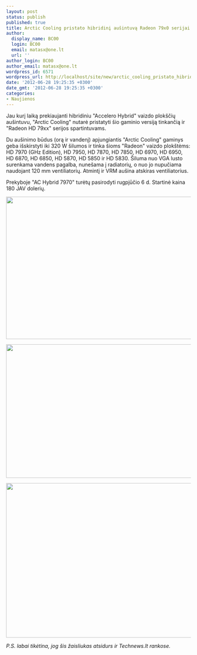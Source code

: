 ```yaml
---
layout: post
status: publish
published: true
title: Arctic Cooling pristato hibridinį aušintuvą Radeon 79x0 serijai
author:
  display_name: BC00
  login: BC00
  email: matasx@one.lt
  url: ''
author_login: BC00
author_email: matasx@one.lt
wordpress_id: 6571
wordpress_url: http://localhost/site/new/arctic_cooling_pristato_hibridini_ausintuva_radeon_79x0_serijai/
date: '2012-06-28 19:25:35 +0300'
date_gmt: '2012-06-28 19:25:35 +0300'
categories:
- Naujienos
---
```

<p>
	Jau kurį laiką prekiaujanti hibridiniu &quot;Accelero Hybrid&quot; vaizdo plok&scaron;čių au&scaron;intuvu, &quot;Arctic Cooling&quot; nutarė pristatyti &scaron;io gaminio versiją tinkančią ir &quot;Radeon HD 79xx&quot; serijos spartintuvams.</p>
<p>
	Du au&scaron;inimo būdus (orą ir vandenį) apjungiantis &quot;Arctic Cooling&quot; gaminys geba i&scaron;skirstyti iki 320 W &scaron;ilumos ir tinka &scaron;ioms &quot;Radeon&quot; vaizdo plok&scaron;tėms: HD 7970 (GHz Edition), HD 7950, HD 7870, HD 7850, HD 6970, HD 6950, HD 6870, HD 6850, HD 5870, HD 5850 ir HD 5830. &Scaron;iluma nuo VGA lusto surenkama vandens pagalba, nune&scaron;ama į radiatorių, o nuo jo nupučiama naudojant 120 mm ventiliatorių. Atmintį ir VRM au&scaron;ina atskiras ventiliatorius.</p>
<p>
	Prekyboje &quot;AC Hybrid 7970&quot; turėtų pasirodyti rugpjūčio 6 d. Startinė kaina 180 JAV dolerių.</p>
<p>
	<img alt="" src="http://technews.lt/userfiles/arctichybrid2.png" style="width: 520px; height: 388px;" /></p>
<p>
	<img alt="" src="http://technews.lt/userfiles/arctichybrid3.png" style="width: 520px; height: 364px;" /></p>
<p>
	<img alt="" src="http://technews.lt/userfiles/arctichybrid.png" style="width: 520px; height: 421px;" /></p>
<p>
	<em>P.S. labai tikėtina, jog &scaron;is žaisliukas atsidurs ir Technews.lt rankose.</em></p>
